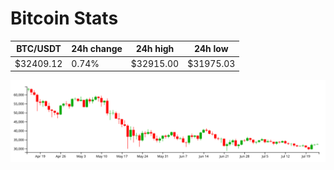 # Bitcoin Stats

BTC/USDT|24h change|24h high|24h low|
|---|---|---|---|
|$32409.12|0.74%|$32915.00|$31975.03|

<img src="./chart.svg">
